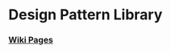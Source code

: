 # Design Pattern Library
### <a class="n" href="https://github.com/EmmaJem/Design-Pattern-Library/wiki/Design-Pattern-Library"> Wiki Pages </a>
